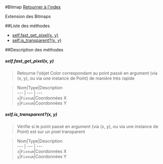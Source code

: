 #Bitmap
[Retourner à l'index](README.md)

Extension des Bitmaps

##Liste des méthodes
*    [self.fast_get_pixel(x, y)](#selffast_get_pixelx-y)
*    [self.is_transparent?(x, y)](#selfis_transparentx-y)


##Description des méthodes
##### self.fast_get_pixel(x, y)

> Retourne l'objet Color correspondant au point passé en argument (via (x, y), ou via une instance de Point) de manière très rapide

  
> Nom|Type|Description  
--- | --- | ---  
`x`|`Fixnum`|Coordonnées X  
`y`|`Fixnum`|Coordonnées Y  






##### self.is_transparent?(x, y)

> Vérifie si le point passé en argument (via (x, y), ou via une instance de Point) est sur un pixel transparent

  
> Nom|Type|Description  
--- | --- | ---  
`x`|`Fixnum`|Coordonnées X  
`y`|`Fixnum`|Coordonnées Y  






